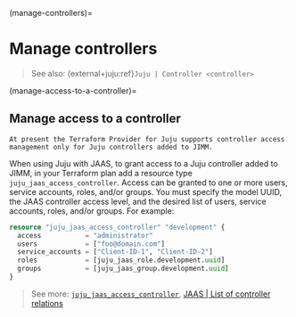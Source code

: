 (manage-controllers)=
# Manage controllers

> See also: {external+juju:ref}`Juju | Controller <controller>`

(manage-access-to-a-controller)=
## Manage access to a controller

```{note}
At present the Terraform Provider for Juju supports controller access management only for Juju controllers added to JIMM.
```

When using Juju with JAAS, to grant access to a Juju controller added to JIMM, in your Terraform plan add a resource type `juju_jaas_access_controller`. Access can be granted to one or more users, service accounts, roles, and/or groups. You must specify the model UUID, the JAAS controller access level, and the desired list of users, service accounts, roles, and/or groups. For example:

```terraform
resource "juju_jaas_access_controller" "development" {
  access           = "administrator"
  users            = ["foo@domain.com"]
  service_accounts = ["Client-ID-1", "Client-ID-2"]
  roles            = [juju_jaas_role.development.uuid]
  groups           = [juju_jaas_group.development.uuid]
}
```

> See more: [`juju_jaas_access_controller`](https://registry.terraform.io/providers/juju/juju/latest/docs/resources/jaas_access_controller), [JAAS | List of controller relations](https://canonical-jaas-documentation.readthedocs-hosted.com/en/latest/reference/controller/#list-of-controller-relations)